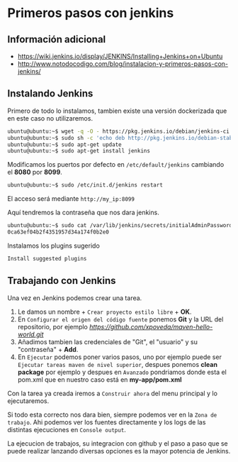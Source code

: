 Primeros pasos con jenkins
===========================

Información adicional
---------------------
* https://wiki.jenkins.io/display/JENKINS/Installing+Jenkins+on+Ubuntu
* http://www.notodocodigo.com/blog/instalacion-y-primeros-pasos-con-jenkins/

Instalando Jenkins
------------------
Primero de todo lo instalamos, tambien existe  una versión dockerizada que en este caso no utilizaremos.
```bash
ubuntu@ubuntu:~$ wget -q -O - https://pkg.jenkins.io/debian/jenkins-ci.org.key | sudo apt-key add -
ubuntu@ubuntu:~$ sudo sh -c 'echo deb http://pkg.jenkins.io/debian-stable binary/ > /etc/apt/sources.list.d/jenkins.list'
ubuntu@ubuntu:~$ sudo apt-get update
ubuntu@ubuntu:~$ sudo apt-get install jenkins
```

Modificamos los puertos por defecto en `/etc/default/jenkins` cambiando el **8080** por **8099**.
```bash
ubuntu@ubuntu:~$ sudo /etc/init.d/jenkins restart
```

El acceso será mediante `http://my_ip:8099`

Aquí tendremos la contraseña que nos dara jenkins.
```bash
ubuntu@ubuntu:~$ sudo cat /var/lib/jenkins/secrets/initialAdminPassword
0ca63ef04b2f4351957d34a174f0b2e0
```

Instalamos los plugins sugerido
```bash
Install suggested plugins
```

Trabajando con Jenkins
-----------------------
Una vez en Jenkins podemos crear una tarea.

1) Le damos un nombre + `Crear proyecto estilo libre` + **OK**.
2) En `Configurar el origen del código fuente` ponemos **Git** y la URL del repositorio, por ejemplo *https://github.com/xpoveda/maven-hello-world.git*
3) Añadimos tambien las credenciales de "Git", el "usuario" y su "contraseña" + **Add**.
4) En `Ejecutar` podemos poner varios pasos, uno por ejemplo puede ser `Ejecutar tareas maven de nivel superior`, despues ponemos **clean package** por ejemplo
y despues en `Avanzado` pondriamos donde esta el pom.xml que en nuestro caso está en **my-app/pom.xml**

Con la tarea ya creada iremos a `Construir ahora` del menu principal y lo ejecutaremos.

Si todo esta correcto nos dara bien, siempre podemos ver en la `Zona de trabajo`.
Ahi podemos ver los fuentes directamente y los logs de las distintas ejecuciones en `Console output`.

La ejecucion de trabajos, su integracion con github y el paso a paso que se puede realizar lanzando diversas opciones es la mayor potencia de Jenkins.
